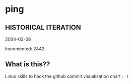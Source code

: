 # ping

## HISTORICAL ITERATION
2004-02-08

Incremented: 2442

## What is this?? 
Linux skills to hack the github commit visualization chart `;-)`
